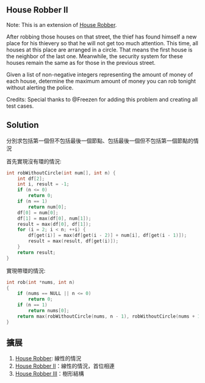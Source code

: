 ## House Robber II

Note: This is an extension of [House Robber](../HouseRobber).

After robbing those houses on that street, the thief has found himself a new place for his thievery so that he will not get too much attention. This time, all houses at this place are arranged in a circle. That means the first house is the neighbor of the last one. Meanwhile, the security system for these houses remain the same as for those in the previous street.

Given a list of non-negative integers representing the amount of money of each house, determine the maximum amount of money you can rob tonight without alerting the police.

Credits:
Special thanks to @Freezen for adding this problem and creating all test cases.

## Solution

分別求包括第一個但不包括最後一個節點、包括最後一個但不包括第一個節點的情況

首先實現沒有環的情況:

```c
int robWithoutCircle(int num[], int n) {
	int df[2];
	int i, result = -1;
	if (n <= 0)
		return 0;
	if (n == 1)
		return num[0];
	df[0] = num[0];
	df[1] = max(df[0], num[1]);
	result = max(df[0], df[1]);
	for (i = 2; i < n; ++i) {
		df[get(i)] = max(df[get(i - 2)] + num[i], df[get(i - 1)]);
		result = max(result, df[get(i)]);
	}
	return result;
}
```

實現帶環的情況:

```c
int rob(int *nums, int n)
{
	if (nums == NULL || n <= 0)
		return 0;
	if (n == 1)
		return nums[0];
	return max(robWithoutCircle(nums, n - 1), robWithoutCircle(nums + 1, n - 1));
}
```

## 擴展

1. [House Robber](../HouseRobber): 線性的情況
2. [House Robber II](../HouseRobberII)：線性的情況，首位相連
3. [House Robber III](../HouseRobberIII)：樹形結構
